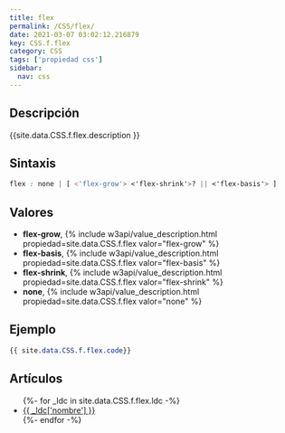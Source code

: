 ```yaml
---
title: flex
permalink: /CSS/flex/
date: 2021-03-07 03:02:12.216879
key: CSS.f.flex
category: CSS
tags: ['propiedad css']
sidebar: 
  nav: css
---
```


## Descripción
{{site.data.CSS.f.flex.description }}

## Sintaxis
~~~css
flex : none | [ <'flex-grow'> <'flex-shrink'>? || <'flex-basis'> ]
~~~

## Valores
* **flex-grow**,  {% include w3api/value_description.html propiedad=site.data.CSS.f.flex valor="flex-grow" %}
* **flex-basis**,  {% include w3api/value_description.html propiedad=site.data.CSS.f.flex valor="flex-basis" %}
* **flex-shrink**,  {% include w3api/value_description.html propiedad=site.data.CSS.f.flex valor="flex-shrink" %}
* **none**,  {% include w3api/value_description.html propiedad=site.data.CSS.f.flex valor="none" %}

## Ejemplo
~~~css
{{ site.data.CSS.f.flex.code}}
~~~

## Artículos
<ul>
{%- for _ldc in site.data.CSS.f.flex.ldc -%}
   <li>
       <a href="{{_ldc['url'] }}">{{ _ldc['nombre'] }}</a>
   </li>
{%- endfor -%}
</ul>

